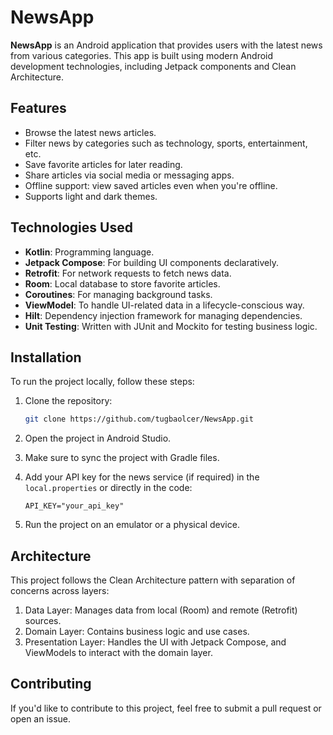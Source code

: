 # NewsApp

**NewsApp** is an Android application that provides users with the latest news from various categories. This app is built using modern Android development technologies, including Jetpack components and Clean Architecture.

## Features

- Browse the latest news articles.
- Filter news by categories such as technology, sports, entertainment, etc.
- Save favorite articles for later reading.
- Share articles via social media or messaging apps.
- Offline support: view saved articles even when you're offline.
- Supports light and dark themes.

## Technologies Used

- **Kotlin**: Programming language.
- **Jetpack Compose**: For building UI components declaratively.
- **Retrofit**: For network requests to fetch news data.
- **Room**: Local database to store favorite articles.
- **Coroutines**: For managing background tasks.
- **ViewModel**: To handle UI-related data in a lifecycle-conscious way.
- **Hilt**: Dependency injection framework for managing dependencies.
- **Unit Testing**: Written with JUnit and Mockito for testing business logic.

## Installation

To run the project locally, follow these steps:

1. Clone the repository:
   ```bash
   git clone https://github.com/tugbaolcer/NewsApp.git
   ```

2. Open the project in Android Studio.

3. Make sure to sync the project with Gradle files.

4. Add your API key for the news service (if required) in the  `local.properties` or directly in the code:
     ```properties
   API_KEY="your_api_key"
   ```
5. Run the project on an emulator or a physical device.

## Architecture
This project follows the Clean Architecture pattern with separation of concerns across layers:

1. Data Layer: Manages data from local (Room) and remote (Retrofit) sources.
2. Domain Layer: Contains business logic and use cases.
3. Presentation Layer: Handles the UI with Jetpack Compose, and ViewModels to interact with the domain layer.

   
## Contributing
If you'd like to contribute to this project, feel free to submit a pull request or open an issue.
   


